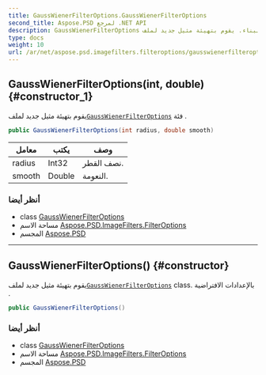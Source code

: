 ```yaml
---
title: GaussWienerFilterOptions.GaussWienerFilterOptions
second_title: Aspose.PSD لمرجع .NET API
description: GaussWienerFilterOptions البناء. يقوم بتهيئة مثيل جديد لملفGaussWienerFilterOptions فئة .
type: docs
weight: 10
url: /ar/net/aspose.psd.imagefilters.filteroptions/gausswienerfilteroptions/gausswienerfilteroptions/
---
```

## GaussWienerFilterOptions(int, double) {#constructor_1}

يقوم بتهيئة مثيل جديد لملف[`GaussWienerFilterOptions`](../) فئة .

```csharp
public GaussWienerFilterOptions(int radius, double smooth)
```

| معامل | يكتب | وصف |
| --- | --- | --- |
| radius | Int32 | نصف القطر. |
| smooth | Double | النعومة. |

### أنظر أيضا

* class [GaussWienerFilterOptions](../)
* مساحة الاسم [Aspose.PSD.ImageFilters.FilterOptions](../../gausswienerfilteroptions/)
* المجسم [Aspose.PSD](../../../)

---

## GaussWienerFilterOptions() {#constructor}

يقوم بتهيئة مثيل جديد لملف[`GaussWienerFilterOptions`](../) class. بالإعدادات الافتراضية .

```csharp
public GaussWienerFilterOptions()
```

### أنظر أيضا

* class [GaussWienerFilterOptions](../)
* مساحة الاسم [Aspose.PSD.ImageFilters.FilterOptions](../../gausswienerfilteroptions/)
* المجسم [Aspose.PSD](../../../)


